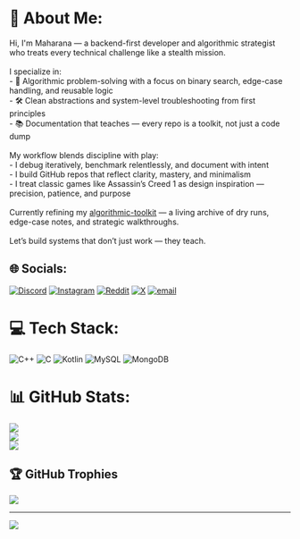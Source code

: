 # 💫 About Me:
Hi, I'm Maharana — a backend-first developer and algorithmic strategist who treats every technical challenge like a stealth mission.<br><br>I specialize in:<br>- 🧮 Algorithmic problem-solving with a focus on binary search, edge-case handling, and reusable logic<br>- 🛠️ Clean abstractions and system-level troubleshooting from first principles<br>- 📚 Documentation that teaches — every repo is a toolkit, not just a code dump<br><br>My workflow blends discipline with play:<br>- I debug iteratively, benchmark relentlessly, and document with intent<br>- I build GitHub repos that reflect clarity, mastery, and minimalism<br>- I treat classic games like Assassin’s Creed 1 as design inspiration — precision, patience, and purpose<br><br>Currently refining my [algorithmic-toolkit](https://github.com/Maharana2004/algorithmic-toolkit) — a living archive of dry runs, edge-case notes, and strategic walkthroughs.<br><br>Let’s build systems that don’t just work — they teach.<br>


## 🌐 Socials:
[![Discord](https://img.shields.io/badge/Discord-%237289DA.svg?logo=discord&logoColor=white)](https://discord.gg/https://discord.gg/9SyTVn9E) [![Instagram](https://img.shields.io/badge/Instagram-%23E4405F.svg?logo=Instagram&logoColor=white)](https://instagram.com/_._maharana_._2004) [![Reddit](https://img.shields.io/badge/Reddit-%23FF4500.svg?logo=Reddit&logoColor=white)](https://reddit.com/user/apprentice_2004) [![X](https://img.shields.io/badge/X-black.svg?logo=X&logoColor=white)](https://x.com/Maharan_2004) [![email](https://img.shields.io/badge/Email-D14836?logo=gmail&logoColor=white)](mailto:maharanapratap2004@gmail.com) 

# 💻 Tech Stack:
![C++](https://img.shields.io/badge/c++-%2300599C.svg?style=for-the-badge&logo=c%2B%2B&logoColor=white) ![C](https://img.shields.io/badge/c-%2300599C.svg?style=for-the-badge&logo=c&logoColor=white) ![Kotlin](https://img.shields.io/badge/kotlin-%237F52FF.svg?style=for-the-badge&logo=kotlin&logoColor=white) ![MySQL](https://img.shields.io/badge/mysql-4479A1.svg?style=for-the-badge&logo=mysql&logoColor=white) ![MongoDB](https://img.shields.io/badge/MongoDB-%234ea94b.svg?style=for-the-badge&logo=mongodb&logoColor=white)
# 📊 GitHub Stats:
![](https://github-readme-stats.vercel.app/api?username=Maharana2004&theme=dark&hide_border=false&include_all_commits=false&count_private=false)<br/>
![](https://nirzak-streak-stats.vercel.app/?user=Maharana2004&theme=dark&hide_border=false)<br/>
![](https://github-readme-stats.vercel.app/api/top-langs/?username=Maharana2004&theme=dark&hide_border=false&include_all_commits=false&count_private=false&layout=compact)

## 🏆 GitHub Trophies
![](https://github-profile-trophy.vercel.app/?username=Maharana2004&theme=radical&no-frame=false&no-bg=true&margin-w=4)

---
[![](https://visitcount.itsvg.in/api?id=Maharana2004&icon=0&color=0)](https://visitcount.itsvg.in)

<!-- Proudly created with GPRM ( https://gprm.itsvg.in ) -->
